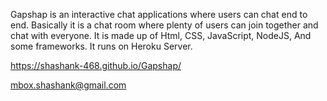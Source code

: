 Gapshap is an interactive chat applications where users can chat end to end. Basically it is a chat room where plenty of users can join together and chat with everyone. It is made up of Html, CSS, JavaScript, NodeJS, And some frameworks. It runs on Heroku Server.

https://shashank-468.github.io/Gapshap/

mbox.shashank@gmail.com
